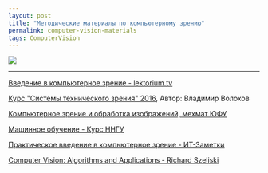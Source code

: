 ```yaml
---
layout: post
title: "Методические материалы по компьютерному зрению"
permalink: computer-vision-materials
tags: ComputerVision
---
```


![](https://lh3.googleusercontent.com/sN44AbDOw0jYjA4jfIxb9_3oJ8Ed3TWQ4HeYxrBX55XUjb0PkElV0RQE1BEhBkPqsH7hePFlhw-_OLNL0Fvulwu1wBQHWLx9DyJRNVTAkjWbhTzpZfJfOHQybk8yMSGbMnRWBm1yoQ=w611-h308-no)

---

[Введение в компьютерное зрение - lektorium.tv](https://www.lektorium.tv/course/22847)

[Курс "Системы технического зрения" 2016](http://volokhov.blogspot.com/2016/02/2016.html), Автор: Владимир Волохов

[Компьютерное зрение и обработка изображений, мехмат ЮФУ](http://edu.mmcs.sfedu.ru/course/view.php?id=228)

[Машинное обучение - Курс ННГУ](http://www.uic.unn.ru/~zny/ml/)

[Практическое введение в компьютерное зрение - ИТ-Заметки](http://my-it-notes.com/2013/05/practical-computer-vision-introduction/)

[Computer Vision: Algorithms and Applications - Richard Szeliski](http://szeliski.org/Book/)
